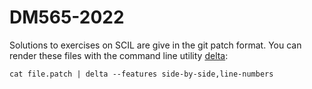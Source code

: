 # DM565-2022

Solutions to exercises on SCIL are give in the git patch format. You can render these files with the command line utility [delta](https://github.com/dandavison/delta):

```shell
cat file.patch | delta --features side-by-side,line-numbers
```
